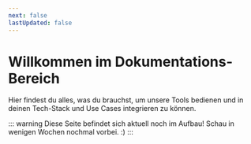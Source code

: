 ```yaml
---
next: false
lastUpdated: false
---
```


# Willkommen im Dokumentations-Bereich

Hier findest du alles, was du brauchst, um unsere Tools bedienen und in deinen Tech-Stack und Use Cases integrieren zu können.

::: warning Diese Seite befindet sich aktuell noch im Aufbau!
Schau in wenigen Wochen nochmal vorbei. :)
:::
